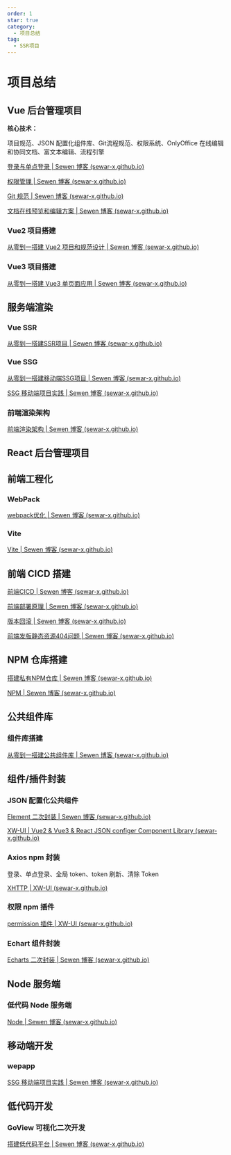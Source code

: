 ```yaml
---
order: 1
star: true
category:
  - 项目总结
tag:
  - SSR项目
---
```


# 项目总结

## Vue 后台管理项目

**核心技术：**

项目规范、JSON 配置化组件库、Git流程规范、权限系统、OnlyOffice 在线编辑和协同文档、富文本编辑、流程引擎

[登录与单点登录 | Sewen 博客 (sewar-x.github.io)](https://sewar-x.github.io/myblog/article/项目总结/登录与单点登录.html)

[权限管理 | Sewen 博客 (sewar-x.github.io)](https://sewar-x.github.io/myblog/article/项目总结/权限管理方案实践.html)

[Git 规范 | Sewen 博客 (sewar-x.github.io)](https://sewar-x.github.io/myblog/article/git/Git流程规范.html)

[文档在线预览和编辑方案 | Sewen 博客 (sewar-x.github.io)](https://sewar-x.github.io/myblog/article/项目总结/文档在线预览和编辑方案.html)

### Vue2 项目搭建

[从零到一搭建 Vue2 项目和规范设计 | Sewen 博客 (sewar-x.github.io)](https://sewar-x.github.io/myblog/article/项目总结/从零到一搭建Vue2工程化项目.html)

### Vue3 项目搭建

[从零到一搭建 Vue3 单页面应用 | Sewen 博客 (sewar-x.github.io)](https://sewar-x.github.io/myblog/article/项目总结/从零到一搭建Vue3工程化项目.html)

## 服务端渲染

### Vue SSR

[从零到一搭建SSR项目 | Sewen 博客 (sewar-x.github.io)](https://sewar-x.github.io/myblog/article/项目总结/从零到一搭建SSR项目.html)

### Vue SSG

[从零到一搭建移动端SSG项目 | Sewen 博客 (sewar-x.github.io)](https://sewar-x.github.io/myblog/article/项目总结/从零到一搭建移动端SSG项目.html)

[SSG 移动端项目实践 | Sewen 博客 (sewar-x.github.io)](https://sewar-x.github.io/myblog/article/项目总结/移动端SSG项目实践.html)

### 前端渲染架构

[前端渲染架构 | Sewen 博客 (sewar-x.github.io)](https://sewar-x.github.io/myblog/article/前端工程化/前端渲染架构.html)

## React 后台管理项目

## 前端工程化

### WebPack

[webpack优化 | Sewen 博客 (sewar-x.github.io)](https://sewar-x.github.io/myblog/article/webpack/webpack优化.html)

### Vite

[Vite | Sewen 博客 (sewar-x.github.io)](https://sewar-x.github.io/myblog/article/vite/)

## 前端 CICD 搭建

[前端CICD | Sewen 博客 (sewar-x.github.io)](https://sewar-x.github.io/myblog/article/前端CICD/自动构建和部署.html)

[前端部署原理 | Sewen 博客 (sewar-x.github.io)](https://sewar-x.github.io/myblog/article/前端CICD/前端部署原理.html)

[版本回滚 | Sewen 博客 (sewar-x.github.io)](https://sewar-x.github.io/myblog/article/前端CICD/版本回滚.html)

[前端发版静态资源404问题 | Sewen 博客 (sewar-x.github.io)](https://sewar-x.github.io/myblog/article/前端CICD/前端发版静态资源404问题.html)



## NPM 仓库搭建

[搭建私有NPM仓库 | Sewen 博客 (sewar-x.github.io)](https://sewar-x.github.io/myblog/article/npm/搭建私有npm.html)

[NPM | Sewen 博客 (sewar-x.github.io)](https://sewar-x.github.io/myblog/article/npm/npm与pnpm.html)

## 公共组件库

### 组件库搭建

[从零到一搭建公共组件库 | Sewen 博客 (sewar-x.github.io)](https://sewar-x.github.io/myblog/article/前端组件化/从零到一搭建公共组件库.html)



## 组件/插件封装

### JSON 配置化公共组件

[Element 二次封装 | Sewen 博客 (sewar-x.github.io)](https://sewar-x.github.io/myblog/article/前端组件化/Element二次封装.html)

[XW-UI | Vue2 & Vue3 & React JSON configer Component Library (sewar-x.github.io)](https://sewar-x.github.io/X-UI/)

### Axios npm 封装

登录、单点登录、全局 token、token 刷新、清除 Token 

[XHTTP | XW-UI (sewar-x.github.io)](https://sewar-x.github.io/X-UI/zh-CN/components/library/xhttp/使用.html)

### 权限 npm 插件

[permission 插件 | XW-UI (sewar-x.github.io)](https://sewar-x.github.io/X-UI/zh-CN/components/library/vivien-permission/使用.html)

### Echart 组件封装

[Echarts 二次封装 | Sewen 博客 (sewar-x.github.io)](https://sewar-x.github.io/myblog/article/项目总结/Echarts二次封装实践.html)

## Node 服务端

### 低代码 Node 服务端

[Node | Sewen 博客 (sewar-x.github.io)](https://sewar-x.github.io/myblog/article/node/#总览)

## 移动端开发

### wepapp

[SSG 移动端项目实践 | Sewen 博客 (sewar-x.github.io)](https://sewar-x.github.io/myblog/article/项目总结/移动端SSG项目实践.html)

## 低代码开发

### GoView 可视化二次开发

[搭建低代码平台 | Sewen 博客 (sewar-x.github.io)](https://sewar-x.github.io/myblog/article/项目总结/搭建低代码平台.html)

